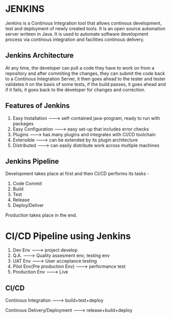 # JENKINS

Jenkins is a Continous Integration tool that allows continous development, test and deployment of newly created tools. It is an open source automation server writeen in Java. It is used to automate software development process via continous integration and facilities continous delivery.

## Jenkins Architecture

At any time, the developer can pull a code they have to work on from a repository and after commiting the changes, they can submit the code back to a Continous Integration Server, it then goes ahead to the tester and tester validates it on the basis of some tests, if the build passes, it goes ahead and if it fails, it goes back to the developer for changes and correction.

## Features of Jenkins

1. Easy Installation ---> self-contained java-program, ready to run with packages
2. Easy Configuration ---> easy set-up that includes error checks
3. Plugins ---> has many plugins and integrates with CI/CD toolchain
4. Extensible ---> can be extended by its plugin architecture
5. Distributed ---> can easily distribute work across multiple machines

## Jenkins Pipeline

Development takes place at first and then CI/CD performs its tasks -

1. Code Commit
2. Build
3. Test
4. Release
5. Deploy/Deliver

Production takes place in the end.

# CI/CD Pipeline using Jenkins

1. Dev Env ---> project develop
2. Q.A. ---> Quality assesment env, testing env
3. UAT Env ---> User acceptance testing
4. Pilot Env(Pre production Env) ---> performance test
5. Production Env ---> Live

## CI/CD

Continous Integration ---> build+test+deploy

Continous Delivery/Deployment ---> release+build+deploy
